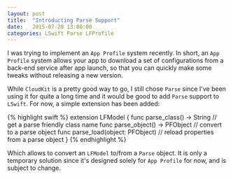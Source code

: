 ```yaml
---
layout: post
title:  "Introducting Parse Support"
date:   2015-07-20 13:00:00
categories: LSwift Parse LFProfile
---
```


I was trying to implement an `App Profile` system recently. In short, an `App Profile` system allows your app to download a set of configurations from a back-end service after app launch, so that you can quickly make some tweaks without releasing a new version. 

While `CloudKit` is a pretty good way to go, I still chose `Parse` since I've been using it for quite a long time and it would be good to add `Parse` support to `LSwift`. For now, a simple extension has been added:

{% highlight swift %}
extension LFModel {
	func parse_class() -> String		//	get a parse friendly class name
	func parse_object() -> PFObject		//	convert to a parse object
	func parse_load(object: PFObject)	//	reload properties from a parse object
}
{% endhighlight %}

Which allows to convert an `LFModel` to/from a `Parse` object. It is only a temporary solution since it's designed solely for `App Profile` for now, and is subject to change.

[lswift]:      http://superarts.github.io/LSwift/
[superarts]:   http://www.superarts.org/blog
